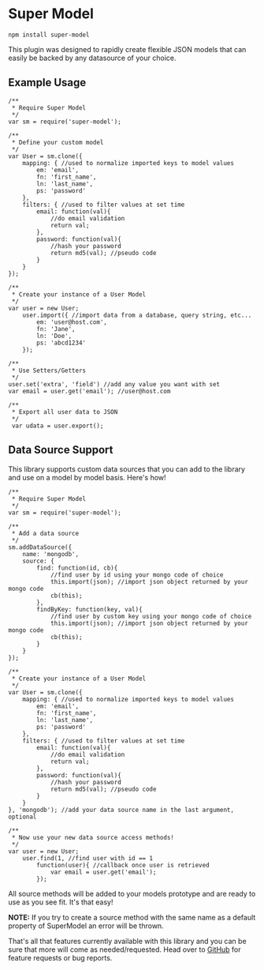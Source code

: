 # Super Model

    npm install super-model

This plugin was designed to rapidly create flexible JSON models that can easily be backed by any datasource of your choice.

## Example Usage

```
/**
 * Require Super Model
 */
var sm = require('super-model');

/**
 * Define your custom model
 */
var User = sm.clone({
    mapping: { //used to normalize imported keys to model values
        em: 'email',
        fn: 'first_name',
        ln: 'last_name',
        ps: 'password'
    },
    filters: { //used to filter values at set time
        email: function(val){
            //do email validation
            return val;
        },
        password: function(val){
            //hash your password
            return md5(val); //pseudo code
        }
    }
});

/**
 * Create your instance of a User Model
 */
var user = new User;
    user.import({ //import data from a database, query string, etc...
        em: 'user@host.com',
        fn: 'Jane',
        ln: 'Doe',
        ps: 'abcd1234'
    });

/**
 * Use Setters/Getters
 */ 
user.set('extra', 'field') //add any value you want with set
var email = user.get('email'); //user@host.com

/**
 * Export all user data to JSON
 */
 var udata = user.export();
```

## Data Source Support

This library supports custom data sources that you can add to the library and use on a model by model basis. Here's how!

```
/**
 * Require Super Model
 */
var sm = require('super-model');

/**
 * Add a data source
 */
sm.addDataSource({
    name: 'mongodb',
    source: {
        find: function(id, cb){
            //find user by id using your mongo code of choice
            this.import(json); //import json object returned by your mongo code
            cb(this);
        },
        findByKey: function(key, val){
            //find user by custom key using your mongo code of choice
            this.import(json); //import json object returned by your mongo code
            cb(this);
        }
    }
});

/**
 * Create your instance of a User Model
 */
var User = sm.clone({
    mapping: { //used to normalize imported keys to model values
        em: 'email',
        fn: 'first_name',
        ln: 'last_name',
        ps: 'password'
    },
    filters: { //used to filter values at set time
        email: function(val){
            //do email validation
            return val;
        },
        password: function(val){
            //hash your password
            return md5(val); //pseudo code
        }
    }
}, 'mongodb'); //add your data source name in the last argument, optional

/**
 * Now use your new data source access methods!
 */
var user = new User;
    user.find(1, //find user with id == 1
        function(user){ //callback once user is retrieved
            var email = user.get('email');
        });
```

All source methods will be added to your models prototype and are ready to use as you see fit. It's that easy!

__NOTE:__ If you try to create a source method with the same name as a default property of SuperModel an error will be thrown.




That's all that features currently available with this library and you can be sure that more will come as needed/requested. Head over to [GitHub](https://github.com/the-letter-e-production/npm-super-model) for feature requests or bug reports.
